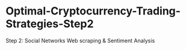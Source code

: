 # Optimal-Cryptocurrency-Trading-Strategies-Step2
Step 2: Social Networks Web scraping &amp; Sentiment Analysis
